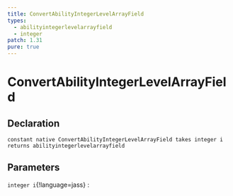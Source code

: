 ```yaml
---
title: ConvertAbilityIntegerLevelArrayField
types:
  - abilityintegerlevelarrayfield
  - integer
patch: 1.31
pure: true
---
```


# ConvertAbilityIntegerLevelArrayField

## Declaration

```jass
constant native ConvertAbilityIntegerLevelArrayField takes integer i returns abilityintegerlevelarrayfield
```

## Parameters
`integer i`{!language=jass}
: 
